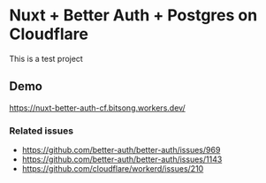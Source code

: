 # Nuxt + Better Auth + Postgres on Cloudflare

This is a test project

## Demo
https://nuxt-better-auth-cf.bitsong.workers.dev/

### Related issues
- https://github.com/better-auth/better-auth/issues/969
- https://github.com/better-auth/better-auth/issues/1143
- https://github.com/cloudflare/workerd/issues/210